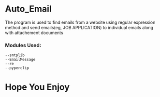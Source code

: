 # Auto_Email

The program is used to find emails from a website using regular expression method and send emails(eg, JOB APPLICATION)
to individual emails along with attachement documents

### Modules Used:
    --smtplib
    --EmailMessage
    --re
    --pyperclip

# Hope You Enjoy
